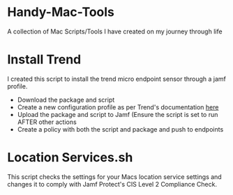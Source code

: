 # Handy-Mac-Tools
A collection of Mac Scripts/Tools I have created on my journey through life

# Install Trend
I created this script to install the trend micro endpoint sensor through a jamf profile.
- Download the package and script
- Create a new configuration profile as per Trend's documentation [here](https://success.trendmicro.com/dcx/s/solution/000292474?language=en_US&sfdcIFrameOrigin=null)
- Upload the package and script to Jamf (Ensure the script is set to run AFTER other actions
- Create a policy with both the script and package and push to endpoints

# Location Services.sh
This script checks the settings for your Macs location service settings and changes it to comply with Jamf Protect's CIS Level 2 Compliance Check.
